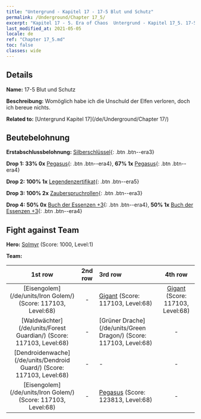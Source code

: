 ```yaml
---
title: "Untergrund - Kapitel 17 - 17-5 Blut und Schutz"
permalink: /Underground/Chapter 17_5/
excerpt: "Kapitel 17 - 5. Era of Chaos  Untergrund - Kapitel 17_5. 17-5 Blut und Schutz"
last_modified_at: 2021-05-05
locale: de
ref: "Chapter 17_5.md"
toc: false
classes: wide
---
```


## Details

 **Name:** 17-5 Blut und Schutz

 **Beschreibung:** Womöglich habe ich die Unschuld der Elfen verloren, doch ich bereue nichts.

 **Related to:** [Untergrund Kapitel 17](/de/Underground/Chapter 17/)

## Beutebelohnung

 **Erstabschlussbelohnung:** [Silberschlüssel](/ItemsDE/con_693/){: .btn .btn--era3}

 **Drop 1:** **33% 0x** [Pegasus](/ItemsDE/unt_202/){: .btn .btn--era4}, **67% 1x** [Pegasus](/ItemsDE/unt_202/){: .btn .btn--era4}

 **Drop 2:** **100% 1x** [Legendenzertifikat](/ItemsDE/mat_67/){: .btn .btn--era5}

 **Drop 3:** **100% 2x** [Zauberspruchrollen](/ItemsDE/con_694/){: .btn .btn--era3}

 **Drop 4:** **50% 0x** [Buch der Essenzen +3](/ItemsDE/mat_60/){: .btn .btn--era4}, **50% 1x** [Buch der Essenzen +3](/ItemsDE/mat_60/){: .btn .btn--era4}


## Fight against Team
 **Hero:** [Solmyr](/de/heroes/Solmyr/) (Score: 1000, Level:1)

 **Team:**


  | 1st row | 2nd row | 3rd row | 4th row |
  |:----:|:----:|:----|:----:|
  | [Eisengolem](/de/units/Iron Golem/) (Score: 117103, Level:68)  | - | [Gigant](/de/units/Giant/) (Score: 117103, Level:68)  | [Gigant](/de/units/Giant/) (Score: 117103, Level:68)  |
  | [Waldwächter](/de/units/Forest Guardian/) (Score: 117103, Level:68)  | - | [Grüner Drache](/de/units/Green Dragon/) (Score: 117103, Level:68)  | - |
  | [Dendroidenwache](/de/units/Dendroid Guard/) (Score: 117103, Level:68)  | - | - | - |
  | [Eisengolem](/de/units/Iron Golem/) (Score: 117103, Level:68)  | - | [Pegasus](/de/units/Pegasus/) (Score: 123813, Level:68)  | - |


